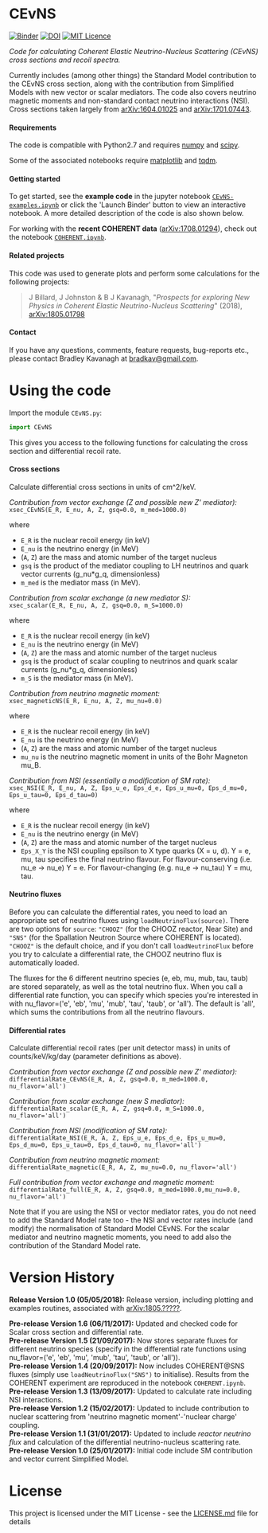 # CEvNS

[![Binder](https://mybinder.org/badge.svg)](https://mybinder.org/v2/gh/bradkav/CEvNS/master?filepath=CEvNS-examples.ipynb) [![DOI](https://zenodo.org/badge/DOI/10.5281/zenodo.1229055.svg)](https://doi.org/10.5281/zenodo.1229055) [![MIT Licence](https://badges.frapsoft.com/os/mit/mit.svg?v=103)](https://opensource.org/licenses/mit-license.php)

*Code for calculating Coherent Elastic Neutrino-Nucleus Scattering (CEvNS) cross sections and recoil spectra.*

Currently includes (among other things) the Standard Model contribution to the CEvNS cross section, along with the contribution from Simplified Models with new vector or scalar mediators. The code also covers neutrino magnetic moments and non-standard contact neutrino interactions (NSI). Cross sections taken largely from [arXiv:1604.01025](https://arxiv.org/abs/1604.01025) and [arXiv:1701.07443](https://arxiv.org/abs/1701.07443).

#### Requirements

The code is compatible with Python2.7 and requires [numpy](http://www.numpy.org) and [scipy](https://www.scipy.org). 

Some of the associated notebooks require [matplotlib](https://matplotlib.org) and [tqdm](https://github.com/tqdm/tqdm).

#### Getting started

To get started, see the **example code** in the jupyter notebook [`CEvNS-examples.ipynb`](https://nbviewer.jupyter.org/github/bradkav/CEvNS/blob/master/CEvNS-examples.ipynb) or click the 'Launch Binder' button to view an interactive notebook. A more detailed description of the code is also shown below.

For working with the **recent COHERENT data** ([arXiv:1708.01294](https://arxiv.org/abs/1708.01294)), check out the notebook [`COHERENT.ipynb`](https://nbviewer.jupyter.org/github/bradkav/CEvNS/blob/master/COHERENT.ipynb).


#### Related projects

This code was used to generate plots and perform some calculations for the following projects:

> J Billard, J Johnston & B J Kavanagh, "*Prospects for exploring New Physics in
 Coherent Elastic Neutrino-Nucleus Scattering*" (2018), [arXiv:1805.01798](https://arxiv.org/abs/1805.01798)

#### Contact

 If you have any questions, comments, feature requests, bug-reports etc., please contact Bradley Kavanagh at bradkav@gmail.com. 

# Using the code

Import the module `CEvNS.py`:

```python
import CEvNS
```

This gives you access to the following functions for calculating the cross section and differential recoil rate. 

#### Cross sections

Calculate differential cross sections in units of cm^2/keV.

*Contribution from vector exchange (Z and possible new Z' mediator):*  
`xsec_CEvNS(E_R, E_nu, A, Z, gsq=0.0, m_med=1000.0)`

where  
- `E_R` is the nuclear recoil energy (in keV)
- `E_nu` is the neutrino energy (in MeV)
- (`A`, `Z`) are the mass and atomic number of the target nucleus
- `gsq` is the product of the mediator coupling to LH neutrinos and quark vector currents (g_nu*g_q, dimensionless)
- `m_med` is the mediator mass (in MeV).

*Contribution from scalar exchange (a new mediator S):*  
`xsec_scalar(E_R, E_nu, A, Z, gsq=0.0, m_S=1000.0)`

where  
- `E_R` is the nuclear recoil energy (in keV)
- `E_nu` is the neutrino energy (in MeV)
- (`A`, `Z`) are the mass and atomic number of the target nucleus
- `gsq` is the product of scalar coupling to neutrinos and quark scalar currents (g_nu*g_q, dimensionless)
- `m_S` is the mediator mass (in MeV).

*Contribution from neutrino magnetic moment:*  
`xsec_magneticNS(E_R, E_nu, A, Z, mu_nu=0.0)`

where  
- `E_R` is the nuclear recoil energy (in keV)
- `E_nu` is the neutrino energy (in MeV)
- (`A`, `Z`) are the mass and atomic number of the target nucleus
- `mu_nu` is the neutrino magnetic moment in units of the Bohr Magneton mu_B.

*Contribution from NSI (essentially a modification of SM rate):*  
`xsec_NSI(E_R, E_nu, A, Z, Eps_u_e, Eps_d_e, Eps_u_mu=0, Eps_d_mu=0, Eps_u_tau=0, Eps_d_tau=0)`

where  
- `E_R` is the nuclear recoil energy (in keV)
- `E_nu` is the neutrino energy (in MeV)
- (`A`, `Z`) are the mass and atomic number of the target nucleus
- `Eps_X_Y` is the NSI coupling epsilson to X type quarks (X = u, d). Y = e, mu, tau specifies the final neutrino flavour. For flavour-conserving (i.e. nu_e -> nu_e) Y = e. For flavour-changing (e.g. nu_e -> nu_tau) Y = mu, tau.

#### Neutrino fluxes

Before you can calculate the differential rates, you need to load an appropriate set of neutrino fluxes using `loadNeutrinoFlux(source)`. There are two options for `source`: `"CHOOZ"` (for the CHOOZ reactor, Near Site) and `"SNS"` (for the Spallation Neutron Source where COHERENT is located). `"CHOOZ"` is the default choice, and if you don't call `loadNeutrinoFlux` before you try to calculate a differential rate, the CHOOZ neutrino flux is automatically loaded.

The fluxes for the 6 different neutrino species (e, eb, mu, mub, tau, taub) are stored separately, as well as the total neutrino flux. When you call a differential rate function, you can specify which species you're interested in with nu_flavor=('e', 'eb', 'mu', 'mub', 'tau', 'taub', or 'all'). The default is 'all', which sums the contributions from all the neutrino flavours.

#### Differential rates

Calculate differential recoil rates (per unit detector mass) in units of counts/keV/kg/day (parameter definitions as above).

*Contribution from vector exchange (Z and possible new Z' mediator):*  
`differentialRate_CEvNS(E_R, A, Z, gsq=0.0, m_med=1000.0, nu_flavor='all')`

*Contribution from scalar exchange (new S mediator):*  
`differentialRate_scalar(E_R, A, Z, gsq=0.0, m_S=1000.0, nu_flavor='all')`

*Contribution from NSI (modification of SM rate):*  
`differentialRate_NSI(E_R, A, Z, Eps_u_e, Eps_d_e, Eps_u_mu=0, Eps_d_mu=0, Eps_u_tau=0, Eps_d_tau=0, nu_flavor='all')`

*Contribution from neutrino magnetic moment:*  
`differentialRate_magnetic(E_R, A, Z, mu_nu=0.0, nu_flavor='all')`

*Full contribution from vector exchange and magnetic moment:*  
`differentialRate_full(E_R, A, Z, gsq=0.0, m_med=1000.0,mu_nu=0.0, nu_flavor='all')`

Note that if you are using the NSI or vector mediator rates, you do not need to add the Standard Model rate too - the NSI and vector rates include (and modify) the normalisation of Standard Model CEvNS. For the scalar mediator and neutrino magnetic moments, you need to add also the contribution of the Standard Model rate.

# Version History

**Release Version 1.0 (05/05/2018):** Release version, including plotting and examples routines, associated with [arXiv:1805.?????](https://arxiv.org/abs/1805.?????).

**Pre-release Version 1.6 (06/11/2017):** Updated and checked code for Scalar cross section and differential rate.  
**Pre-release Version 1.5 (21/09/2017):** Now stores separate fluxes for different neutrino species (specify in the differential rate functions using nu_flavor=('e', 'eb', 'mu', 'mub', 'tau', 'taub', or 'all')).  
**Pre-release Version 1.4 (20/09/2017):** Now includes COHERENT@SNS fluxes (simply use `loadNeutrinoFlux("SNS")` to initialise). Results from the COHERENT experiment are reproduced in the notebook `COHERENT.ipynb`.  
**Pre-release Version 1.3 (13/09/2017):** Updated to calculate rate including NSI interactions.  
**Pre-release Version 1.2 (15/02/2017):** Updated to include contribution to nuclear scattering from 'neutrino magnetic moment'-'nuclear charge' coupling.  
**Pre-release Version 1.1 (31/01/2017):** Updated to include *reactor neutrino flux* and calculation of the differential neutrino-nucleus scattering rate.  
**Pre-release Version 1.0 (25/01/2017):** Initial code include SM contribution and vector current Simplified Model.  


# License

This project is licensed under the MIT License - see the [LICENSE.md](LICENSE.md) file for details
